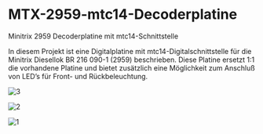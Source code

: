 # MTX-2959-mtc14-Decoderplatine
Minitrix 2959 Decoderplatine mit mtc14-Schnittstelle


In diesem Projekt ist eine Digitalplatine mit mtc14-Digitalschnittstelle für die Minitrix Diesellok BR 216 090-1 (2959) beschrieben.
Diese Platine ersetzt 1:1 die vorhandene Platine und bietet zusätzlich eine Möglichkeit zum Anschluß von LED’s für Front- und Rückbeleuchtung.

![3](https://user-images.githubusercontent.com/39234805/209354708-d1087896-bd4d-4213-abfd-29c634c9be20.jpg)

![2](https://user-images.githubusercontent.com/39234805/209354829-bf4a7332-510d-40fa-af8b-577a70066542.jpg)

![1](https://user-images.githubusercontent.com/39234805/209354841-d6c13884-20c9-41a6-b5a2-ba14fbed14c6.jpg)
